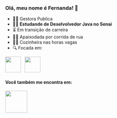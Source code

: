 ### Olá, meu nome é Fernanda! 👋

- 👩‍💻 Gestora Publica 
- 👩‍🎓 **Estudande de Deselvolvedor Java no Senai** 
- ⏳ Em transição de carreira
- 🏃‍♀️ Apaixodada por corrida de rua
- 👩‍🍳 Cozinheira nas horas vagas
- 🔍 Focada em: 
<div style="display: inline">
  <img width="50" heigth="50" src="https://cdn.jsdelivr.net/gh/devicons/devicon/icons/java/java-original.svg" />&nbsp;&nbsp;
    <img width="50" heigth="50" src="https://cdn.jsdelivr.net/gh/devicons/devicon/icons/javascript/javascript-plain.svg" />&nbsp;&nbsp;
 </div>       
 
 
#### **Você também me encontra em:**
 <a href="https://instagram.com/fernandagueedes?igshid=NTc4MTIwNjQ2YQ=="><img width="70" heigth="100" src="https://img.shields.io/badge/Instagram-%23E4405F.svg?style=for-the-badge&logo=Instagram&logoColor=white" /></a>
 
          
 
<!--
**fernandagueedes/fernandagueedes** is a ✨ _special_ ✨ repository because its `README.md` (this file) appears on your GitHub profile.

Here are some ideas to get you started:

- 🔭 I’m currently working on ...
- 🌱 I’m currently learning ...
- 👯 I’m looking to collaborate on ...
- 🤔 I’m looking for help with ...
- 💬 Ask me about ...
- 📫 How to reach me: ...
- 😄 Pronouns: ...
- ⚡ Fun fact: ...
-->
